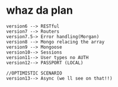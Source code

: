 whaz da plan
================================
	version6 --> RESTful
	version7 --> Routers
	version7.5-> Error handling(Morgan)
	version8 --> Mongo relacing the array
	version9 --> Mongoose
	version10--> Sessions
	version11--> User types no AUTH
	version12--> PASSPORT (LOCAL)

	//OPTIMISTIC SCENARIO
	version13--> Async (we ll see on that!!)
